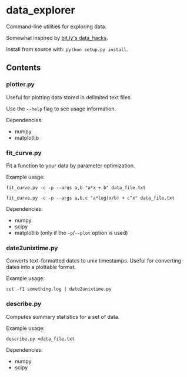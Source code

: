 # data_explorer

Command-line utilities for exploring data.

Somewhat inspired by [bit.ly's data_hacks](https://github.com/bitly/data_hacks).

Install from source with: `python setup.py install`.

## Contents

### plotter.py

Useful for plotting data stored in delimited text files.

Use the `--help` flag to see usage information.

Dependencies:

  * numpy
  * matplotlib


### fit_curve.py

Fit a function to your data by parameter optimization.

Example usage:

    fit_curve.py -c -p --args a,b "a*x + b" data_file.txt

    fit_curve.py -c -p --args a,b,c "a*log(x/b) + c^x" data_file.txt

Dependencies:

   * numpy
   * scipy
   * matplotlib (only if the `-p`/`--plot` option is used)


### date2unixtime.py

Converts text-formatted dates to unix timestamps.
Useful for converting dates into a plottable format.

Example usage:

    cut -f1 something.log | date2unixtime.py


### describe.py

Computes summary statistics for a set of data.

Example usage:

    describe.py <data_file.txt

Dependencies:

   * numpy
   * scipy
